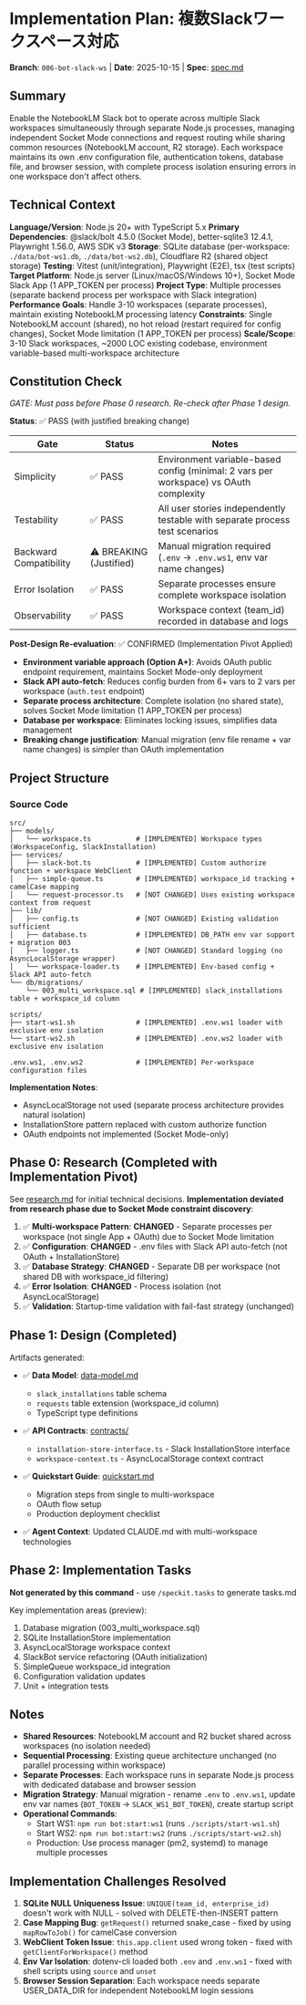 # Implementation Plan: 複数Slackワークスペース対応

**Branch**: `006-bot-slack-ws` | **Date**: 2025-10-15 | **Spec**: [spec.md](./spec.md)

## Summary

Enable the NotebookLM Slack bot to operate across multiple Slack workspaces simultaneously through separate Node.js processes, managing independent Socket Mode connections and request routing while sharing common resources (NotebookLM account, R2 storage). Each workspace maintains its own .env configuration file, authentication tokens, database file, and browser session, with complete process isolation ensuring errors in one workspace don't affect others.

## Technical Context

**Language/Version**: Node.js 20+ with TypeScript 5.x
**Primary Dependencies**: @slack/bolt 4.5.0 (Socket Mode), better-sqlite3 12.4.1, Playwright 1.56.0, AWS SDK v3
**Storage**: SQLite database (per-workspace: `./data/bot-ws1.db`, `./data/bot-ws2.db`), Cloudflare R2 (shared object storage)
**Testing**: Vitest (unit/integration), Playwright (E2E), tsx (test scripts)
**Target Platform**: Node.js server (Linux/macOS/Windows 10+), Socket Mode Slack App (1 APP_TOKEN per process)
**Project Type**: Multiple processes (separate backend process per workspace with Slack integration)
**Performance Goals**: Handle 3-10 workspaces (separate processes), maintain existing NotebookLM processing latency
**Constraints**: Single NotebookLM account (shared), no hot reload (restart required for config changes), Socket Mode limitation (1 APP_TOKEN per process)
**Scale/Scope**: 3-10 Slack workspaces, ~2000 LOC existing codebase, environment variable-based multi-workspace architecture

## Constitution Check

*GATE: Must pass before Phase 0 research. Re-check after Phase 1 design.*

**Status**: ✅ PASS (with justified breaking change)

| Gate | Status | Notes |
|------|--------|-------|
| Simplicity | ✅ PASS | Environment variable-based config (minimal: 2 vars per workspace) vs OAuth complexity |
| Testability | ✅ PASS | All user stories independently testable with separate process test scenarios |
| Backward Compatibility | ⚠️ BREAKING (Justified) | Manual migration required (`.env` → `.env.ws1`, env var name changes) |
| Error Isolation | ✅ PASS | Separate processes ensure complete workspace isolation |
| Observability | ✅ PASS | Workspace context (team_id) recorded in database and logs |

**Post-Design Re-evaluation**: ✅ CONFIRMED (Implementation Pivot Applied)

- **Environment variable approach (Option A+)**: Avoids OAuth public endpoint requirement, maintains Socket Mode-only deployment
- **Slack API auto-fetch**: Reduces config burden from 6+ vars to 2 vars per workspace (`auth.test` endpoint)
- **Separate process architecture**: Complete isolation (no shared state), solves Socket Mode limitation (1 APP_TOKEN per process)
- **Database per workspace**: Eliminates locking issues, simplifies data management
- **Breaking change justification**: Manual migration (env file rename + var name changes) is simpler than OAuth implementation

## Project Structure

### Source Code

```
src/
├── models/
│   └── workspace.ts           # [IMPLEMENTED] Workspace types (WorkspaceConfig, SlackInstallation)
├── services/
│   ├── slack-bot.ts           # [IMPLEMENTED] Custom authorize function + workspace WebClient
│   ├── simple-queue.ts        # [IMPLEMENTED] workspace_id tracking + camelCase mapping
│   └── request-processor.ts   # [NOT CHANGED] Uses existing workspace context from request
├── lib/
│   ├── config.ts              # [NOT CHANGED] Existing validation sufficient
│   ├── database.ts            # [IMPLEMENTED] DB_PATH env var support + migration 003
│   ├── logger.ts              # [NOT CHANGED] Standard logging (no AsyncLocalStorage wrapper)
│   └── workspace-loader.ts    # [IMPLEMENTED] Env-based config + Slack API auto-fetch
└── db/migrations/
    └── 003_multi_workspace.sql # [IMPLEMENTED] slack_installations table + workspace_id column

scripts/
├── start-ws1.sh               # [IMPLEMENTED] .env.ws1 loader with exclusive env isolation
└── start-ws2.sh               # [IMPLEMENTED] .env.ws2 loader with exclusive env isolation

.env.ws1, .env.ws2             # [IMPLEMENTED] Per-workspace configuration files
```

**Implementation Notes**:
- AsyncLocalStorage not used (separate process architecture provides natural isolation)
- InstallationStore pattern replaced with custom authorize function
- OAuth endpoints not implemented (Socket Mode-only)

## Phase 0: Research (Completed with Implementation Pivot)

See [research.md](./research.md) for initial technical decisions. **Implementation deviated from research phase due to Socket Mode constraint discovery**:

1. ✅ **Multi-workspace Pattern**: **CHANGED** - Separate processes per workspace (not single App + OAuth) due to Socket Mode limitation
2. ✅ **Configuration**: **CHANGED** - .env files with Slack API auto-fetch (not OAuth + InstallationStore)
3. ✅ **Database Strategy**: **CHANGED** - Separate DB per workspace (not shared DB with workspace_id filtering)
4. ✅ **Error Isolation**: **CHANGED** - Process isolation (not AsyncLocalStorage)
5. ✅ **Validation**: Startup-time validation with fail-fast strategy (unchanged)

## Phase 1: Design (Completed)

Artifacts generated:

- ✅ **Data Model**: [data-model.md](./data-model.md)
  - `slack_installations` table schema
  - `requests` table extension (workspace_id column)
  - TypeScript type definitions

- ✅ **API Contracts**: [contracts/](./contracts/)
  - `installation-store-interface.ts` - Slack InstallationStore interface
  - `workspace-context.ts` - AsyncLocalStorage context contract

- ✅ **Quickstart Guide**: [quickstart.md](./quickstart.md)
  - Migration steps from single to multi-workspace
  - OAuth flow setup
  - Production deployment checklist

- ✅ **Agent Context**: Updated CLAUDE.md with multi-workspace technologies

## Phase 2: Implementation Tasks

**Not generated by this command** - use `/speckit.tasks` to generate tasks.md

Key implementation areas (preview):
1. Database migration (003_multi_workspace.sql)
2. SQLite InstallationStore implementation
3. AsyncLocalStorage workspace context
4. SlackBot service refactoring (OAuth initialization)
5. SimpleQueue workspace_id integration
6. Configuration validation updates
7. Unit + integration tests

## Notes

- **Shared Resources**: NotebookLM account and R2 bucket shared across workspaces (no isolation needed)
- **Sequential Processing**: Existing queue architecture unchanged (no parallel processing within workspace)
- **Separate Processes**: Each workspace runs in separate Node.js process with dedicated database and browser session
- **Migration Strategy**: Manual migration - rename `.env` to `.env.ws1`, update env var names (`BOT_TOKEN` → `SLACK_WS1_BOT_TOKEN`), create startup script
- **Operational Commands**:
  - Start WS1: `npm run bot:start:ws1` (runs `./scripts/start-ws1.sh`)
  - Start WS2: `npm run bot:start:ws2` (runs `./scripts/start-ws2.sh`)
  - Production: Use process manager (pm2, systemd) to manage multiple processes

## Implementation Challenges Resolved

1. **SQLite NULL Uniqueness Issue**: `UNIQUE(team_id, enterprise_id)` doesn't work with NULL - solved with DELETE-then-INSERT pattern
2. **Case Mapping Bug**: `getRequest()` returned snake_case - fixed by using `mapRowToJob()` for camelCase conversion
3. **WebClient Token Issue**: `this.app.client` used wrong token - fixed with `getClientForWorkspace()` method
4. **Env Var Isolation**: dotenv-cli loaded both `.env` and `.env.ws1` - fixed with shell scripts using `source` and `unset`
5. **Browser Session Separation**: Each workspace needs separate USER_DATA_DIR for independent NotebookLM login sessions
